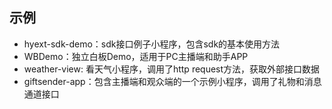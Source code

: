 ## 示例

* hyext-sdk-demo：sdk接口例子小程序，包含sdk的基本使用方法
* WBDemo：独立白板Demo，适用于PC主播端和助手APP
* weather-view: 看天气小程序，调用了http request方法，获取外部接口数据
* giftsender-app：包含主播端和观众端的一个示例小程序，调用了礼物和消息通道接口